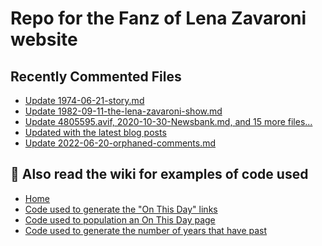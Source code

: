 # Repo for the Fanz of Lena Zavaroni website

## Recently Commented Files
<!-- BLOG-POST-LIST:START -->
- [Update 1974-06-21-story.md](https://github.com/FanzOfLenaZavaroni/fanzoflenazavaroni.github.io/commit/3d29611583379faa69b649b7143405e28acac4f7)
- [Update 1982-09-11-the-lena-zavaroni-show.md](https://github.com/FanzOfLenaZavaroni/fanzoflenazavaroni.github.io/commit/edcff2b30eb2dfb538ce4468d5116c9d3555ac31)
- [Update 4805595.avif, 2020-10-30-Newsbank.md, and 15 more files...](https://github.com/FanzOfLenaZavaroni/fanzoflenazavaroni.github.io/commit/7972650dd981abcf5f552cdd8e2cb421bd135006)
- [Updated with the latest blog posts](https://github.com/FanzOfLenaZavaroni/fanzoflenazavaroni.github.io/commit/faf252ac39d0a08f3cd64708b9138cb5cfc28a60)
- [Update 2022-06-20-orphaned-comments.md](https://github.com/FanzOfLenaZavaroni/fanzoflenazavaroni.github.io/commit/9445a9e7993c5f0abc99939127e5785a36c94c31)
<!-- BLOG-POST-LIST:END -->

## :notebook: Also read the wiki for examples of code used
* [Home](https://github.com/FanzOfLenaZavaroni/fanzoflenazavaroni.github.io/wiki)
* [Code used to generate the "On This Day" links](https://github.com/FanzOfLenaZavaroni/fanzoflenazavaroni.github.io/wiki/On-This-Day-Code)
* [Code used to population an On This Day page](https://github.com/FanzOfLenaZavaroni/fanzoflenazavaroni.github.io/wiki/Code-used-to-population-an-On-This-Day-page)
* [Code used to generate the number of years that have past](https://github.com/FanzOfLenaZavaroni/fanzoflenazavaroni.github.io/wiki/Number-of-years-gone-by-code)
